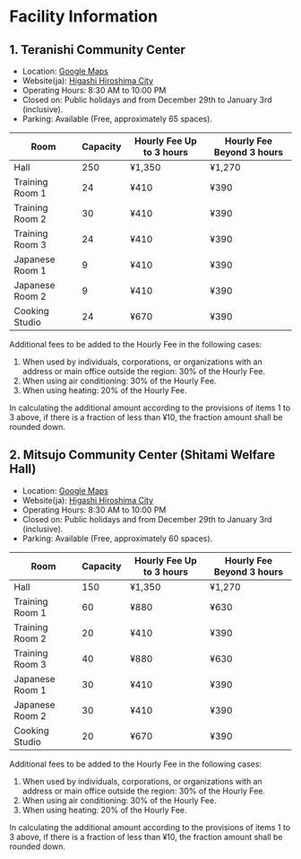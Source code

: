 # Facility Information
## 1. Teranishi Community Center
- Location: [Google Maps](https://maps.app.goo.gl/nNR1zZ1mpfggj7Qg8)
- Website(ja): [Higashi Hiroshima City](https://www.city.higashihiroshima.lg.jp/soshiki/chiikishinko/7/13/6/5/4291.html)
- Operating Hours: 8:30 AM to 10:00 PM
- Closed on: Public holidays and from December 29th to January 3rd (inclusive).
- Parking: Available (Free, approximately 65 spaces).

| Room             | Capacity | Hourly Fee Up to 3 hours | Hourly Fee Beyond 3 hours |
|------------------|----------|--------------------------|---------------------------|
| Hall             | 250      | ¥1,350                   | ¥1,270                    |
| Training Room 1  | 24       | ¥410                     | ¥390                     |
| Training Room 2  | 30       | ¥410                     | ¥390                     |
| Training Room 3  | 24       | ¥410                     | ¥390                     |
| Japanese Room 1  | 9        | ¥410                     | ¥390                     |
| Japanese Room 2  | 9        | ¥410                     | ¥390                     |
| Cooking Studio   | 24       | ¥670                     | ¥390                     |

Additional fees to be added to the Hourly Fee in the following cases:
1. When used by individuals, corporations, or organizations with an address or main office outside the region: 30% of the Hourly Fee.
2. When using air conditioning: 30% of the Hourly Fee.
3. When using heating: 20% of the Hourly Fee.

In calculating the additional amount according to the provisions of items 1 to 3 above, if there is a fraction of less than ¥10, the fraction amount shall be rounded down.

## 2. Mitsujo Community Center (Shitami Welfare Hall)
- Location: [Google Maps](https://maps.app.goo.gl/GdK8DKn6yvfEJp1t8)
- Website(ja): [Higashi Hiroshima City](https://www.city.higashihiroshima.lg.jp/soshiki/chiikishinko/7/13/6/5/31721.html)
- Operating Hours: 8:30 AM to 10:00 PM
- Closed on: Public holidays and from December 29th to January 3rd (inclusive).
- Parking: Available (Free, approximately 60 spaces).

| Room           | Capacity | Hourly Fee Up to 3 hours | Hourly Fee Beyond 3 hours |
|----------------|----------|--------------------------|---------------------------|
| Hall           | 150      | ¥1,350                   | ¥1,270                    |
| Training Room 1| 60       | ¥880                     | ¥630                     |
| Training Room 2| 20       | ¥410                     | ¥390                     |
| Training Room 3| 40       | ¥880                     | ¥630                     |
| Japanese Room 1| 30       | ¥410                     | ¥390                     |
| Japanese Room 2| 30       | ¥410                     | ¥390                     |
| Cooking Studio | 20       | ¥670                     | ¥390                     |

Additional fees to be added to the Hourly Fee in the following cases:
1. When used by individuals, corporations, or organizations with an address or main office outside the region: 30% of the Hourly Fee.
2. When using air conditioning: 30% of the Hourly Fee.
3. When using heating: 20% of the Hourly Fee.

In calculating the additional amount according to the provisions of items 1 to 3 above, if there is a fraction of less than ¥10, the fraction amount shall be rounded down.
